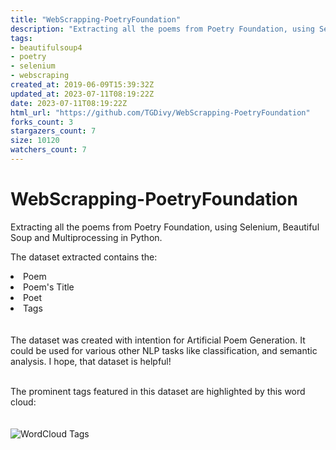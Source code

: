 ```yaml
---
title: "WebScrapping-PoetryFoundation"
description: "Extracting all the poems from Poetry Foundation, using Selenium, ,Beautiful Soup and Multiprocessing"
tags: 
- beautifulsoup4
- poetry
- selenium
- webscraping
created_at: 2019-06-09T15:39:32Z
updated_at: 2023-07-11T08:19:22Z
date: 2023-07-11T08:19:22Z
html_url: "https://github.com/TGDivy/WebScrapping-PoetryFoundation"
forks_count: 3
stargazers_count: 7
size: 10120
watchers_count: 7
---
```


# WebScrapping-PoetryFoundation

Extracting all the poems from Poetry Foundation, using Selenium, Beautiful Soup and Multiprocessing in Python.

The dataset extracted contains the:
<li>Poem</li>
<li>Poem's Title</li>
<li>Poet</li>
<li>Tags</li>
<br><br>
The dataset was created with intention for Artificial Poem Generation. It could be used for various other NLP tasks like classification, and semantic analysis. I hope, that dataset is helpful!<br><br>

The prominent tags featured in this dataset are highlighted by this word cloud:<br>
<br><br>
![WordCloud Tags](https://github.com/TGDivy/WebScrapping-PoetryFoundation/blob/master/wordCloud.png?raw=true)
